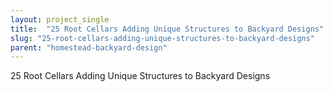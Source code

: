 ```yaml
---
layout: project_single
title:  "25 Root Cellars Adding Unique Structures to Backyard Designs"
slug: "25-root-cellars-adding-unique-structures-to-backyard-designs"
parent: "homestead-backyard-design"
---
```

25 Root Cellars Adding Unique Structures to Backyard Designs